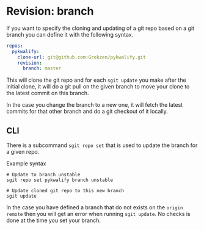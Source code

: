 # Revision: branch

If you want to specify the cloning and updating of a git repo based on a git branch you can define it with the following syntax.

```yaml
repos:
  pykwalify:
    clone-url: git@github.com:Grokzen/pykwalify.git
    revision:
      branch: master
```

This will clone the git repo and for each `sgit update` you make after the initial clone, it will do a git pull on the given branch to move your clone to the latest commit on this branch.

In the case you change the branch to a new one, it will fetch the latest commits for that other branch and do a git checkout of it locally.


## CLI

There is a subcommand `sgit repo set` that is used to update the branch for a given repo.

Example syntax

```
# Update to branch unstable
sgit repo set pykwalify branch unstable

# Update cloned git repo to this new branch
sgit update
```

In the case you have defined a branch that do not exists on the `origin remote` then you will get an error when running `sgit update`. No checks is done at the time you set your branch.
